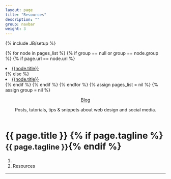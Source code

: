 ```yaml
---
layout: page
title: "Resources"
description: ""
group: navbar
weight: 3
---
```

{% include JB/setup %}

{% for node in pages_list %}
  {% if group == null or group == node.group %}
    {% if page.url == node.url %}
      <li class="active"><a href="{{node.url}}" class="active">{{node.title}}</a></li>
    {% else %}
      <li><a href="{{node.url}}">{{node.title}}</a></li>
    {% endif %}
  {% endif %}
{% endfor %}
{% assign pages_list = nil %}
{% assign group = nil %}

<div class="bodybg">
<div class="container clear">

<header id="siteHeader">
  <div class="headerDescription">
    <p class="visibleH1"><a href="#" title="For the Home Blogs">Blog</a></p>
    <p class="visibleH2">Posts, tutorials, tips &amp; snippets about web design and social media. </p><p>
  </p></div>
</header>
</div>

<div class="container-narrow">
  <div class="content">
  	<div class="page-header">
  		<h1>{{ page.title }} {% if page.tagline %} <small>{{ page.tagline }}</small>{% endif %}</h1>
	</div>
    <ol class="breadcrumb alert-info">
	  <li><a href="index.html"><span class="glyphicon glyphicon-home"></span></a></li>
	  <li class="active">Resources</li>
	</ol>
    </div>
  <hr>
</div>
</div>